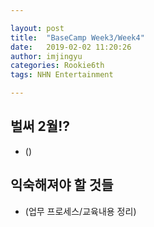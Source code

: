 ```yaml
---

layout: post
title:  "BaseCamp Week3/Week4"
date:   2019-02-02 11:20:26
author: imjingyu
categories: Rookie6th
tags: NHN Entertainment

---
```


## 벌써 2월!?
* ()

## 익숙해져야 할 것들
* (업무 프로세스/교육내용 정리)
